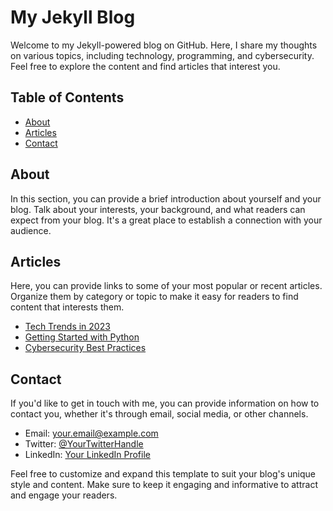 # My Jekyll Blog

Welcome to my Jekyll-powered blog on GitHub. Here, I share my thoughts on various topics, including technology, programming, and cybersecurity. Feel free to explore the content and find articles that interest you.

## Table of Contents

- [About](#about)
- [Articles](#articles)
- [Contact](#contact)

## About

In this section, you can provide a brief introduction about yourself and your blog. Talk about your interests, your background, and what readers can expect from your blog. It's a great place to establish a connection with your audience.

## Articles

Here, you can provide links to some of your most popular or recent articles. Organize them by category or topic to make it easy for readers to find content that interests them.

- [Tech Trends in 2023](articles/tech-trends-2023.md)
- [Getting Started with Python](articles/getting-started-with-python.md)
- [Cybersecurity Best Practices](articles/cybersecurity-best-practices.md)

## Contact

If you'd like to get in touch with me, you can provide information on how to contact you, whether it's through email, social media, or other channels.

- Email: your.email@example.com
- Twitter: [@YourTwitterHandle](https://twitter.com/YourTwitterHandle)
- LinkedIn: [Your LinkedIn Profile](https://www.linkedin.com/in/yourname)

Feel free to customize and expand this template to suit your blog's unique style and content. Make sure to keep it engaging and informative to attract and engage your readers.

